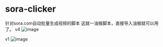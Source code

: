 # sora-clicker
针对sora.com自动批量生成视频的脚本
这就一油猴脚本，直接导入油猴就可以用了。
v4
![image](https://github.com/user-attachments/assets/155ef183-aff0-4ba6-a3f1-2413bdae7b49)

v1
![image](https://github.com/user-attachments/assets/727661ce-cef8-4308-a880-d4b93fb8f31c)
